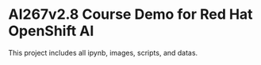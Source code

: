 # AI267v2.8 Course Demo for Red Hat OpenShift AI

This project includes all ipynb, images, scripts, and datas.